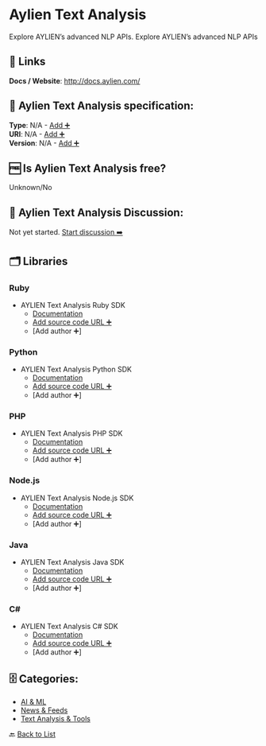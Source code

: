 # Aylien Text Analysis
Explore AYLIEN’s advanced NLP APIs. Explore AYLIEN’s advanced NLP APIs

##  🔗 Links
**Docs / Website**: http://docs.aylien.com/

## 🧬 Aylien Text Analysis specification:
**Type**: N/A - [Add ➕](https://github.com/apis-list/apis-list/edit/main/apis-list.yaml)  
**URI**: N/A - [Add ➕](https://github.com/apis-list/apis-list/edit/main/apis-list.yaml)  
**Version**: N/A - [Add ➕](https://github.com/apis-list/apis-list/edit/main/apis-list.yaml)

## 🆓 Is Aylien Text Analysis free?
 Unknown/No 

## 💬 Aylien Text Analysis Discussion:
Not yet started. [Start discussion ➡️](https://github.com/apis-list/apis-list/discussions/new)

## 🗂️ Libraries
### Ruby
- AYLIEN Text Analysis Ruby SDK
    - [Documentation](https://developer.aylien.com/getting-started/ruby)
    - [Add source code URL ➕]()
    - [Add author ➕]

### Python
- AYLIEN Text Analysis Python SDK
    - [Documentation](https://developer.aylien.com/getting-started/python)
    - [Add source code URL ➕]()
    - [Add author ➕]

### PHP
- AYLIEN Text Analysis PHP SDK
    - [Documentation](https://developer.aylien.com/getting-started/php)
    - [Add source code URL ➕]()
    - [Add author ➕]

### Node.js
- AYLIEN Text Analysis Node.js SDK
    - [Documentation](https://developer.aylien.com/getting-started/node)
    - [Add source code URL ➕]()
    - [Add author ➕]

### Java
- AYLIEN Text Analysis Java SDK
    - [Documentation](https://developer.aylien.com/getting-started/java)
    - [Add source code URL ➕]()
    - [Add author ➕]

### C#
- AYLIEN Text Analysis C# SDK
    - [Documentation](https://developer.aylien.com/getting-started/cs)
    - [Add source code URL ➕]()
    - [Add author ➕]


## 🗄️ Categories:
- [AI & ML](https://github.com/apis-list/apis-list#ai--ml-)
- [News & Feeds](https://github.com/apis-list/apis-list#news--feeds-)
- [Text Analysis & Tools](https://github.com/apis-list/apis-list#text-analysis--tools-)

🔙  [Back to List](https://github.com/apis-list/apis-list)
